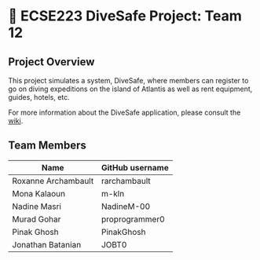 # :diving_mask: ECSE223 DiveSafe Project: Team 12


## Project Overview

This project simulates a system, DiveSafe, where members can register to go on diving expeditions on the island of Atlantis as well as rent equipment, guides, hotels, etc.

For more information about the DiveSafe application, please consult the [wiki](https://github.com/McGill-ECSE223-Winter2022/group-project--12/wiki).

## Team Members

| Name          | GitHub username |
| ------------- | --------------- |
| Roxanne Archambault | rarchambault         |
| Mona Kalaoun | m-kln          |
| Nadine Masri | NadineM-00             |
| Murad Gohar | proprogrammer0             |
| Pinak Ghosh | PinakGhosh             |
| Jonathan Batanian | JOBT0             |
